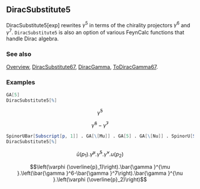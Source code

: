 ## DiracSubstitute5

DiracSubstitute5[exp] rewrites $\gamma^5$ in terms of the chirality projectors $\gamma^6$ and $\gamma^7$. `DiracSubstitute5` is also an option of various FeynCalc functions that handle Dirac algebra.

### See also

[Overview](Extra/FeynCalc.md), [DiracSubstitute67](DiracSubstitute67.md), [DiracGamma](DiracGamma.md), [ToDiracGamma67](ToDiracGamma67.md).

### Examples

```mathematica
GA[5]
DiracSubstitute5[%]
```

$$\bar{\gamma }^5$$

$$\bar{\gamma }^6-\bar{\gamma }^7$$

```mathematica
SpinorUBar[Subscript[p, 1]] . GA[\[Mu]] . GA[5] . GA[\[Nu]] . SpinorU[Subscript[p, 2]]
DiracSubstitute5[%]
```

$$\bar{u}\left(p_1\right).\bar{\gamma }^{\mu }.\bar{\gamma }^5.\bar{\gamma }^{\nu }.u\left(p_2\right)$$

$$\left(\varphi (\overline{p}_1)\right).\bar{\gamma }^{\mu }.\left(\bar{\gamma }^6-\bar{\gamma }^7\right).\bar{\gamma }^{\nu }.\left(\varphi (\overline{p}_2)\right)$$
